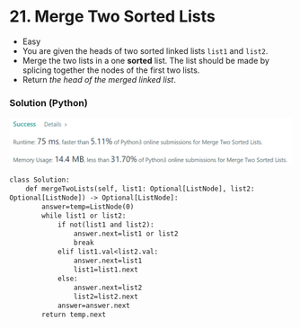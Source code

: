 # 21. Merge Two Sorted Lists

* Easy
* You are given the heads of two sorted linked lists `list1` and `list2`.
* Merge the two lists in a one **sorted** list. The list should be made by splicing together the nodes of the first two lists.
* Return _the head of the merged linked list_.

### Solution (Python)

![](<../.gitbook/assets/image (4) (1) (1) (1) (1).png>)

```
class Solution:
    def mergeTwoLists(self, list1: Optional[ListNode], list2: Optional[ListNode]) -> Optional[ListNode]:
        answer=temp=ListNode(0)
        while list1 or list2:
            if not(list1 and list2):
                answer.next=list1 or list2
                break
            elif list1.val<list2.val:
                answer.next=list1
                list1=list1.next
            else:
                answer.next=list2
                list2=list2.next
            answer=answer.next
        return temp.next
```

